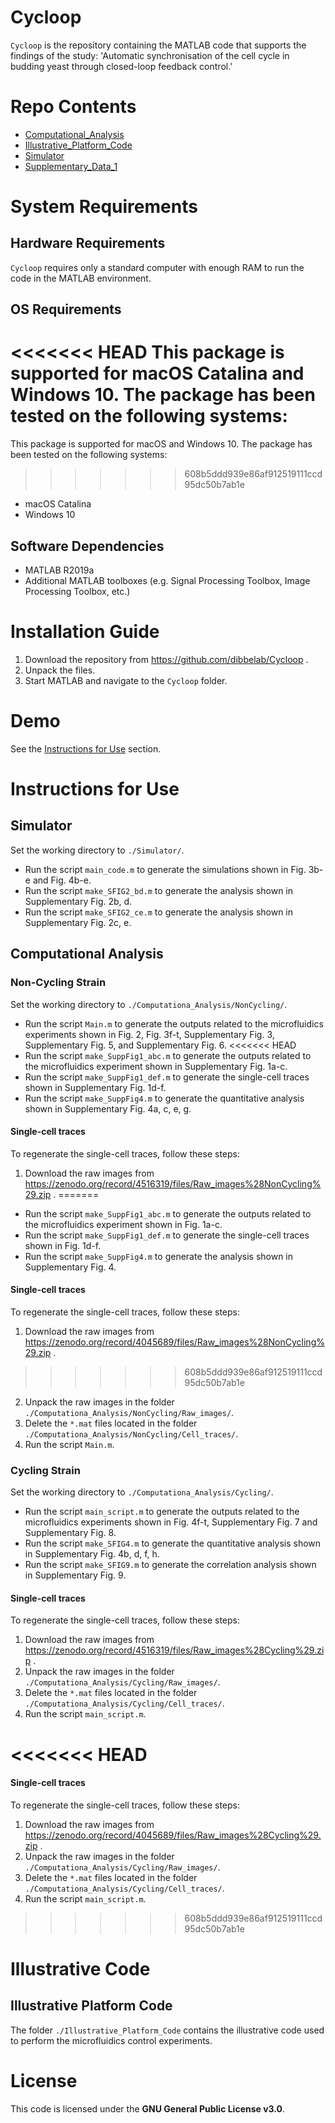 # Cycloop

`Cycloop` is the repository containing the MATLAB code that supports the findings of the study: 'Automatic synchronisation of the cell cycle in budding yeast through closed-loop feedback control.'


# Repo Contents
+ [Computational_Analysis](./Computational_Analysis)
+ [Illustrative_Platform_Code](./Illustrative_Platform_Code)
+ [Simulator](./Simulator)
+ [Supplementary_Data_1](./Supplementary_Data_1)

# System Requirements
## Hardware Requirements
`Cycloop` requires only a standard computer with enough RAM to run the code in the MATLAB environment.

## OS Requirements
<<<<<<< HEAD
This package is supported for macOS Catalina and Windows 10. The package has been tested on the following systems:
=======
This package is supported for macOS and Windows 10. The package has been tested on the following systems:
>>>>>>> 608b5ddd939e86af912519111ccd95dc50b7ab1e
+ macOS Catalina
+ Windows 10


## Software Dependencies
+ MATLAB R2019a
+ Additional MATLAB toolboxes (e.g. Signal Processing Toolbox, Image Processing Toolbox, etc.)

# Installation Guide
1. Download the repository from https://github.com/dibbelab/Cycloop .
2. Unpack the files.
3. Start MATLAB and navigate to the `Cycloop` folder.


# Demo
See the [Instructions for Use](#instructions-for-use) section.

# Instructions for Use
## Simulator
Set the working directory to `./Simulator/`. 

+ Run the script `main_code.m` to generate the simulations shown in Fig. 3b-e and Fig. 4b-e.
+ Run the script `make_SFIG2_bd.m` to generate the analysis shown in Supplementary Fig. 2b, d.
+ Run the script `make_SFIG2_ce.m` to generate the analysis shown in Supplementary Fig. 2c, e.


## Computational Analysis
### Non-Cycling Strain
Set the working directory to `./Computationa_Analysis/NonCycling/`.

+ Run the script `Main.m` to generate the outputs related to the microfluidics experiments shown in Fig. 2, Fig. 3f-t, Supplementary Fig. 3, Supplementary Fig. 5, and Supplementary Fig. 6.
<<<<<<< HEAD
+ Run the script `make_SuppFig1_abc.m` to generate the outputs related to the microfluidics experiment shown in Supplementary Fig. 1a-c.
+ Run the script `make_SuppFig1_def.m` to generate the single-cell traces shown in Supplementary Fig. 1d-f.
+ Run the script `make_SuppFig4.m` to generate the quantitative analysis shown in Supplementary Fig. 4a, c, e, g.

#### Single-cell traces
To regenerate the single-cell traces, follow these steps:
1. Download the raw images from https://zenodo.org/record/4516319/files/Raw_images%28NonCycling%29.zip .
=======
+ Run the script `make_SuppFig1_abc.m` to generate the outputs related to the microfluidics experiment shown in Fig. 1a-c.
+ Run the script `make_SuppFig1_def.m` to generate the single-cell traces shown in Fig. 1d-f.
+ Run the script `make_SuppFig4.m` to generate the analysis shown in Supplementary Fig. 4.

#### Single-cell traces
To regenerate the single-cell traces, follow these steps:
1. Download the raw images from https://zenodo.org/record/4045689/files/Raw_images%28NonCycling%29.zip .
>>>>>>> 608b5ddd939e86af912519111ccd95dc50b7ab1e
2. Unpack the raw images in the folder `./Computationa_Analysis/NonCycling/Raw_images/`.
3. Delete the `*.mat` files located in the folder `./Computationa_Analysis/NonCycling/Cell_traces/`.
4. Run the script `Main.m`.

### Cycling Strain
Set the working directory to `./Computationa_Analysis/Cycling/`.
+ Run the script `main_script.m` to generate the outputs related to the microfluidics experiments shown in Fig. 4f-t, Supplementary Fig. 7 and Supplementary Fig. 8.
+ Run the script `make_SFIG4.m` to generate the quantitative analysis shown in Supplementary Fig. 4b, d, f, h.
+ Run the script `make_SFIG9.m` to generate the correlation analysis shown in Supplementary Fig. 9.

#### Single-cell traces
To regenerate the single-cell traces, follow these steps:
1. Download the raw images from https://zenodo.org/record/4516319/files/Raw_images%28Cycling%29.zip .
2. Unpack the raw images in the folder `./Computationa_Analysis/Cycling/Raw_images/`.
3. Delete the `*.mat` files located in the folder `./Computationa_Analysis/Cycling/Cell_traces/`.
4. Run the script `main_script.m`.

<<<<<<< HEAD
=======
#### Single-cell traces
To regenerate the single-cell traces, follow these steps:
1. Download the raw images from https://zenodo.org/record/4045689/files/Raw_images%28Cycling%29.zip .
2. Unpack the raw images in the folder `./Computationa_Analysis/Cycling/Raw_images/`.
3. Delete the `*.mat` files located in the folder `./Computationa_Analysis/Cycling/Cell_traces/`.
4. Run the script `main_script.m`.

>>>>>>> 608b5ddd939e86af912519111ccd95dc50b7ab1e
# Illustrative Code
## Illustrative Platform Code
The folder `./Illustrative_Platform_Code` contains the illustrative code used to perform the microfluidics control experiments.

# License
This code is licensed under the **GNU General Public License v3.0**.
